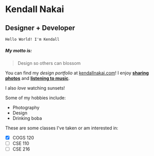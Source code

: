 # Kendall Nakai
## Designer +  Developer

`Hello World! I'm Kendall`

[](me.jpg)

##### My motto is:
> Design so others can blossom 

You can find my *design portfolio* at [kendallnakai.com](https://kendallnakai.com/)!
I enjoy **[sharing photos](https://instagram.com/kendallnakai)** and **[listening to music](https://soundcloud.com/kendallnakai)**.  

I also *love* watching sunsets!
[](sunset.jpeg)

Some of my hobbies include:
- Photography 
- Design 
- Drinking boba 

These are some classes I've taken or am interested in:
- [x] COGS 120
- [ ] CSE 110
- [ ] CSE 216
